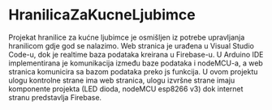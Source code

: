 # HranilicaZaKucneLjubimce
Projekat hranilice za kućne ljubimce je osmišljen iz potrebe upravljanja hranilicom gdje god se nalazimo. Web stranica je urađena u Visual Studio Code-u, dok je realtime baza podataka kreirana u Firebase-u. U Arduino IDE implementirana je komunikacija između baze podataka i nodeMCU-a, a web stranica komunicira sa bazom podataka preko js funkcija. U ovom projektu ulogu kontrolne strane ima web stranica, ulogu izvršne strane imaju komponente projekta (LED dioda, nodeMCU esp8266 v3) dok internet stranu predstavlja Firebase.
